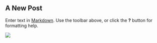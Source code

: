 ## A New Post

Enter text in [Markdown](http://daringfireball.net/projects/markdown/). Use the toolbar above, or click the **?** button for formatting help.

![](//athenas-logo1.png)